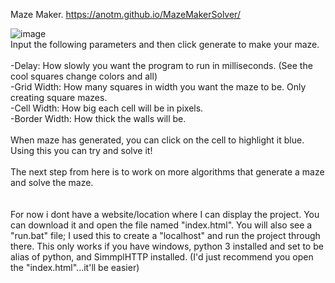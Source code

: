 Maze Maker.
https://anotm.github.io/MazeMakerSolver/

![image](https://github.com/Anotm/MazeMaker/assets/96612750/022b4c03-1989-4f35-9172-60038a13b55d)
<br />
Input the following parameters and then click generate to make your maze. <br />
<br />
-Delay: How slowly you want the program to run in milliseconds. (See the cool squares change colors and all)<br />
-Grid Width: How many squares in width you want the maze to be. Only creating square mazes.<br />
-Cell Width: How big each cell will be in pixels.<br />
-Border Width: How thick the walls will be.<br />
<br />
When maze has generated, you can click on the cell to highlight it blue. Using this you can try and solve it!<br />
<br />
The next step from here is to work on more algorithms that generate a maze and solve the maze.<br />
<br />
<br />
For now i dont have a website/location where I can display the project. You can download it and open the file named "index.html". You will also see a "run.bat" file; I used this to create a "localhost" and run the project through there. This only works if you have windows, python 3 installed and set to be alias of python, and SimmplHTTP installed. (I'd just recommend you open the "index.html"...it'll be easier)
